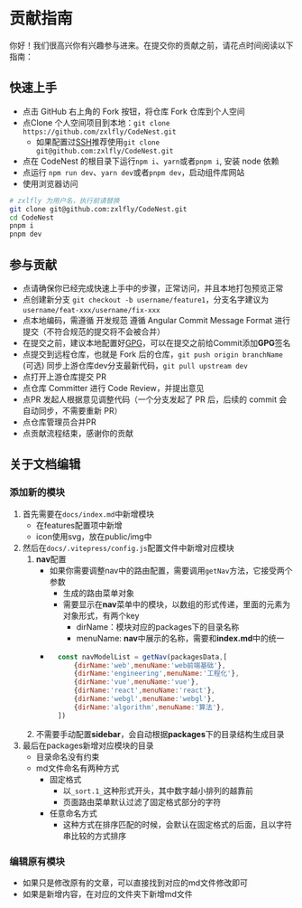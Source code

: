 # 贡献指南
你好！我们很高兴你有兴趣参与进来。在提交你的贡献之前，请花点时间阅读以下指南：

## 快速上手
- 点击 GitHub 右上角的 Fork 按钮，将仓库 Fork 仓库到个人空间  
- 点Clone 个人空间项目到本地：``git clone https://github.com/zxlfly/CodeNest.git``  
    - 如果配置过[SSH](https://docs.github.com/en/authentication/connecting-to-github-with-ssh)推荐使用``git clone git@github.com:zxlfly/CodeNest.git``
- 点在 CodeNest 的根目录下运行``npm i``、``yarn``或者``pnpm i``, 安装 node 依赖  
- 点运行 ``npm run dev``、``yarn dev``或者``pnpm dev``，启动组件库网站  
- 使用浏览器访问
```bash
# zxlfly 为用户名，执行前请替换
git clone git@github.com:zxlfly/CodeNest.git
cd CodeNest
pnpm i
pnpm dev
```

## 参与贡献
- 点请确保你已经完成快速上手中的步骤，正常访问，并且本地打包预览正常
- 点创建新分支 ``git checkout -b username/feature1``，分支名字建议为``username/feat-xxx/username/fix-xxx``
- 点本地编码，需遵循 开发规范  遵循 Angular Commit Message Format 进行提交（不符合规范的提交将不会被合并）
- 在提交之前，建议本地配置好[GPG](https://docs.github.com/en/authentication/managing-commit-signature-verification)，可以在提交之前给Commit添加**GPG**签名
- 点提交到远程仓库，也就是 Fork 后的仓库，``git push origin branchName``
(可选) 同步上游仓库dev分支最新代码，``git pull upstream dev``
- 点打开上游仓库提交 PR
- 点仓库 Committer 进行 Code Review，并提出意见
- 点PR 发起人根据意见调整代码（一个分支发起了 PR 后，后续的 commit 会自动同步，不需要重新 PR）
- 点仓库管理员合并PR    
- 点贡献流程结束，感谢你的贡献

## 关于文档编辑
### 添加新的模块
1. 首先需要在``docs/index.md``中新增模块
    - 在features配置项中新增
    - icon使用svg，放在public/img中
2. 然后在``docs/.vitepress/config.js``配置文件中新增对应模块
    1. **nav**配置
        - 如果你需要调整nav中的路由配置，需要调用``getNav``方法，它接受两个参数
            - 生成的路由菜单对象
            - 需要显示在**nav**菜单中的模块，以数组的形式传递，里面的元素为对象形式，有两个key
                - dirName：模块对应的packages下的目录名称
                - menuName: **nav**中展示的名称，需要和**index.md**中的统一
        - ```javascript
            const navModelList = getNav(packagesData,[
                {dirName:'web',menuName:'web前端基础'},
                {dirName:'engineering',menuName:'工程化'},
                {dirName:'vue',menuName:'vue'},
                {dirName:'react',menuName:'react'},
                {dirName:'webgl',menuName:'webgl'},
                {dirName:'algorithm',menuName:'算法'},
            ]) 
            ```
    2. 不需要手动配置**sidebar**，会自动根据**packages**下的目录结构生成目录
3. 最后在packages新增对应模块的目录
    - 目录命名没有约束
    - md文件命名有两种方式
        - 固定格式
            - 以``_sort.1_``这种形式开头，其中数字越小排列的越靠前
            - 页面路由菜单默认过滤了固定格式部分的字符
        - 任意命名方式
            - 这种方式在排序匹配的时候，会默认在固定格式的后面，且以字符串比较的方式排序

### 编辑原有模块
- 如果只是修改原有的文章，可以直接找到对应的md文件修改即可
- 如果是新增内容，在对应的文件夹下新增md文件
<!-- - 如果是新增内容，在对应的文件夹下新增md文件，然后在sidebar配置项中找到对应的模块，在items中新增路由即可 -->

<!-- ### 添加新的模块
1. 首先需要再``docs/index.md``中新增模块，在features配置项中新增，icon使用svg，放在public/img中
2. 然后在``docs/.vitepress/config.js``配置文件中新增对应模块
    1. 在nav配置项中新增模块列表项
    2. 在sidebar配置项中以key:value的形式新增模块路由配置
        - 如果是**web前端基础**分类中的内容，除了上述的操作外，还需要在对应的**web**模块中添加路由
        - 欢迎分享更简单的配置方式
3. 最后在packages新增对应模块的目录

### 编辑原有模块
- 如果只是修改原有的文章，可以直接找到对应的md文件修改即可
- 如果是新增内容，在对应的文件夹下新增md文件，然后在sidebar配置项中找到对应的模块，在items中新增路由即可 -->
